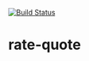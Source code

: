 [![Build Status](https://travis-ci.com/alexjball/json-dom.svg?branch=master)](https://travis-ci.com/alexjball/json-dom)

# rate-quote